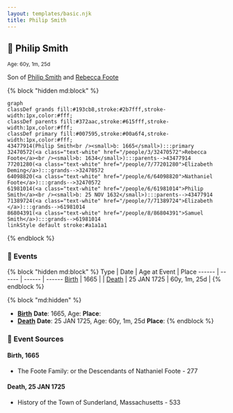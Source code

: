 ```yaml
---
layout: templates/basic.njk
title: Philip Smith
---
```

## 🔵 Philip Smith
<small>Age: 60y, 1m, 25d</small>

Son of [Philip Smith](/people/6/61981014) and [Rebecca Foote](/people/3/32470572)

{% block "hidden md:block" %}
```mermaid
graph
classDef grands fill:#193cb8,stroke:#2b7fff,stroke-width:1px,color:#fff;
classDef parents fill:#372aac,stroke:#615fff,stroke-width:1px,color:#fff;
classDef primary fill:#007595,stroke:#00a6f4,stroke-width:1px,color:#fff;
43477914(Philip Smith<br /><small>b: 1665</small>):::primary
32470572(<a class="text-white" href="/people/3/32470572">Rebecca Foote</a><br /><small>b: 1634</small>):::parents-->43477914
77201280(<a class="text-white" href="/people/7/77201280">Elizabeth Deming</a>):::grands-->32470572
64098820(<a class="text-white" href="/people/6/64098820">Nathaniel Foote</a>):::grands-->32470572
61981014(<a class="text-white" href="/people/6/61981014">Philip Smith</a><br /><small>b: 25 NOV 1632</small>):::parents-->43477914
71389724(<a class="text-white" href="/people/7/71389724">Elizabeth </a>):::grands-->61981014
86804391(<a class="text-white" href="/people/8/86804391">Samuel Smith</a>):::grands-->61981014
linkStyle default stroke:#a1a1a1
```
{% endblock %}

### 📆 Events

{% block "hidden md:block" %}
Type | Date | Age at Event | Place
------ | ------ | ------ | ------
[Birth](#event-event-2) | 1665 |  |
[Death](#event-event-3) | 25 JAN 1725 | 60y, 1m, 25d |
{% endblock %}

{% block "md:hidden" %}
- **[Birth](#event-event-2)**
**Date**: 1665, Age:
**Place**:
- **[Death](#event-event-3)**
**Date**: 25 JAN 1725, Age: 60y, 1m, 25d
**Place**:
{% endblock %}

### 📰 Event Sources

#### <a id="event-event-2"></a> Birth, 1665
* The Foote Family: or the Descendants of Nathaniel Foote  - 277

#### <a id="event-event-3"></a> Death, 25 JAN 1725
* History of the Town of Sunderland, Massachusetts  - 533